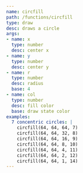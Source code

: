 ```yaml
---
name: circfill
path: /functions/circfill
type: draw
desc: draws a circle
args:
- name: x
  type: number
  desc: center x
- name: y
  type: number
  desc: center y
- name: r
  type: number
  desc: radius
  base: 4
- name: col
  type: number
  desc: fill color
  base: draw state color
examples:
  7 concentric circles: |
    circfill(64, 64, 64, 7)
    circfill(64, 64, 32, 8)
    circfill(64, 64, 16, 9)
    circfill(64, 64, 8, 10)
    circfill(64, 64, 4, 11)
    circfill(64, 64, 2, 12)
    circfill(64, 64, 1, 14)
---
```

